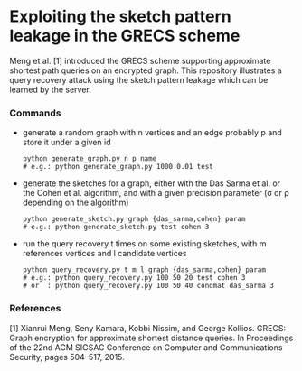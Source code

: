 # Exploiting the sketch pattern leakage in the GRECS scheme

Meng et al. [1] introduced the GRECS scheme supporting approximate shortest path queries on an encrypted graph. This repository illustrates a query recovery attack using the sketch pattern leakage which can be learned by the server.

### Commands

- generate a random graph with n vertices and an edge probably p and store it under a given id
  ```
  python generate_graph.py n p name
  # e.g.: python generate_graph.py 1000 0.01 test
  ```
- generate the sketches for a graph, either with the Das Sarma et al. or the Cohen et al. algorithm, and with a given precision parameter (σ or ρ depending on the algorithm)
  ```
  python generate_sketch.py graph {das_sarma,cohen} param
  # e.g.: python generate_sketch.py test cohen 3
  ```
- run the query recovery t times on some existing sketches, with m references vertices and l candidate vertices
  ```
  python query_recovery.py t m l graph {das_sarma,cohen} param
  # e.g.: python query_recovery.py 100 50 20 test cohen 3
  # or  : python query_recovery.py 100 50 40 condmat das_sarma 3
  ```

### References
[1] Xianrui Meng, Seny Kamara, Kobbi Nissim, and George Kollios. GRECS: Graph encryption for approximate shortest distance queries. In Proceedings of the 22nd ACM SIGSAC Conference on Computer and Communications Security, pages 504–517, 2015.
